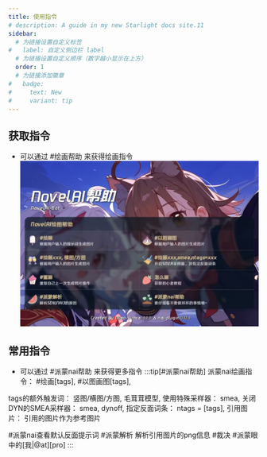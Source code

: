 ```yaml
---
title: 使用指令
# description: A guide in my new Starlight docs site.11
sidebar:
  # 为链接设置自定义标签
#   label: 自定义侧边栏 label
  # 为链接设置自定义顺序（数字越小显示在上方）
  order: 1
  # 为链接添加徽章
#   badge:
#     text: New
#     variant: tip
---
```

## 获取指令
- 可以通过 #绘画帮助 来获得绘画指令
![paintHelp](../../../assets/novelAiHelp.jpg)
## 常用指令

- 可以通过 #派蒙nai帮助 来获得更多指令
:::tip[#派蒙nai帮助]
派蒙nai绘画指令：
 #绘画[tags],
 #以图画图[tags],

tags的额外触发词：
   竖图/横图/方图,
   毛茸茸模型,
 使用特殊采样器：
   smea,
 关闭DYN的SMEA采样器：
   smea, dynoff,
 指定反面词条：
   ntags = [tags],
 引用图片：
   引用的图片作为参考图片

 #派蒙nai查看默认反面提示词
 #派蒙解析
   解析引用图片的png信息
 #裁决
 #派蒙眼中的[我|@at][pro]
 :::
 
